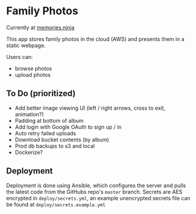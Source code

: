 # Family Photos

Currently at [memories.ninja](https://memories.ninja)

This app stores family photos in the cloud (AWS) and presents them in a static webpage.

Users can:

* browse photos
* upload photos


## To Do (prioritized)

* Add better image viewing UI (left / right arrows, cross to exit, animation?)
* Padding at bottom of album
* Add login with Google OAuth to sign up / in
* Auto retry failed uploads
* Download bucket contents (by album)
* Prod db backups to s3 and local
* Dockerize?

## Deployment

Deployment is done using Ansible, which configures the server and pulls the latest code from the GitHubs repo's `master` branch. Secrets are AES encrypted in `deploy/secrets.yml`, an example unencrypted secrets file can be found at `deploy/secrets.example.yml`
